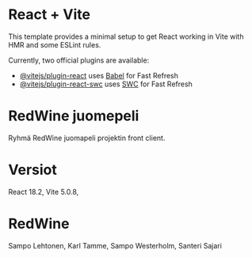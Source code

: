 # React + Vite

This template provides a minimal setup to get React working in Vite with HMR and some ESLint rules.

Currently, two official plugins are available:

- [@vitejs/plugin-react](https://github.com/vitejs/vite-plugin-react/blob/main/packages/plugin-react/README.md) uses [Babel](https://babeljs.io/) for Fast Refresh
- [@vitejs/plugin-react-swc](https://github.com/vitejs/vite-plugin-react-swc) uses [SWC](https://swc.rs/) for Fast Refresh

# RedWine juomepeli

Ryhmä RedWine juomapeli projektin front client.

# Versiot

React 18.2,
Vite 5.0.8,

# RedWine

Sampo Lehtonen,
Karl Tamme,
Sampo Westerholm,
Santeri Sajari
